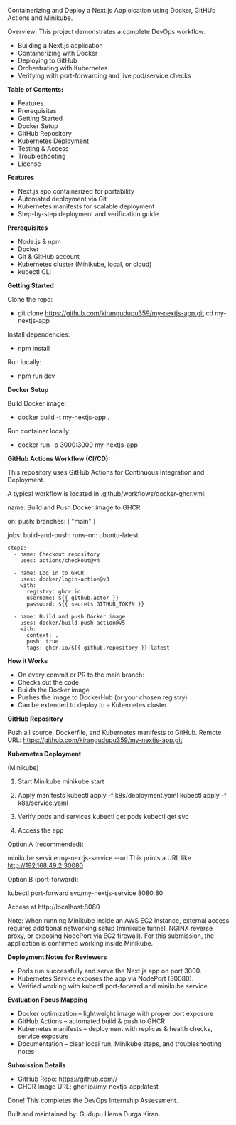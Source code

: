 Containerizing and Deploy a Next.js Apploication using Docker, GitHUb Actions and Minikube.

Overview:
This project demonstrates a complete DevOps workflow:
- Building a Next.js application
- Containerizing with Docker
- Deploying to GitHub
- Orchestrating with Kubernetes
- Verifying with port-forwarding and live pod/service checks

**Table of Contents:**
- Features
- Prerequisites
- Getting Started
- Docker Setup
- GitHub Repository
- Kubernetes Deployment
- Testing & Access
- Troubleshooting
- License

**Features**
- Next.js app containerized for portability
- Automated deployment via Git
- Kubernetes manifests for scalable deployment
- Step-by-step deployment and verification guide

**Prerequisites**
- Node.js & npm
- Docker
- Git & GitHub account
- Kubernetes cluster (Minikube, local, or cloud)
- kubectl CLI

**Getting Started**

Clone the repo:
- git clone https://github.com/kirangudupu359/my-nextjs-app.git
  cd my-nextjs-app

Install dependencies:
- npm install

Run locally:
- npm run dev

**Docker Setup**

Build Docker image:
- docker build -t my-nextjs-app .

Run container locally:
- docker run -p 3000:3000 my-nextjs-app


**GitHub Actions Workflow (CI/CD):**

This repository uses GitHub Actions for Continuous Integration and Deployment.

A typical workflow is located in .github/workflows/docker-ghcr.yml:

name: Build and Push Docker image to GHCR

on:
  push:
    branches: [ "main" ]

jobs:
  build-and-push:
    runs-on: ubuntu-latest

    steps:
      - name: Checkout repository
        uses: actions/checkout@v4

      - name: Log in to GHCR
        uses: docker/login-action@v3
        with:
          registry: ghcr.io
          username: ${{ github.actor }}
          password: ${{ secrets.GITHUB_TOKEN }}

      - name: Build and push Docker image
        uses: docker/build-push-action@v5
        with:
          context: .
          push: true
          tags: ghcr.io/${{ github.repository }}:latest

**How it Works**

- On every commit or PR to the main branch:
- Checks out the code
- Builds the Docker image
- Pushes the image to DockerHub (or your chosen registry)
- Can be extended to deploy to a Kubernetes cluster


**GitHub Repository**

Push all source, Dockerfile, and Kubernetes manifests to GitHub.
Remote URL: https://github.com/kirangudupu359/my-nextjs-app.git

**Kubernetes Deployment**

(Minikube)
1. Start Minikube
minikube start

2. Apply manifests
kubectl apply -f k8s/deployment.yaml
kubectl apply -f k8s/service.yaml

3. Verify pods and services
kubectl get pods
kubectl get svc

4. Access the app

Option A (recommended):

minikube service my-nextjs-service --url
This prints a URL like http://192.168.49.2:30080

Option B (port-forward):

kubectl port-forward svc/my-nextjs-service 8080:80

Access at http://localhost:8080

Note: When running Minikube inside an AWS EC2 instance, external access requires additional networking setup (minikube tunnel, NGINX reverse proxy, or exposing NodePort via EC2 firewall). For this submission, the application is confirmed working inside Minikube.

**Deployment Notes for Reviewers**

- Pods run successfully and serve the Next.js app on port 3000.
- Kubernetes Service exposes the app via NodePort (30080).
- Verified working with kubectl port-forward and minikube service.


**Evaluation Focus Mapping**

- Docker optimization – lightweight image with proper port exposure
- GitHub Actions – automated build & push to GHCR
- Kubernetes manifests – deployment with replicas & health checks, service exposure
- Documentation – clear local run, Minikube steps, and troubleshooting notes

**Submission Details**

- GitHub Repo: https://github.com/<your-username>/<your-repo>
- GHCR Image URL: ghcr.io/<your-username>/my-nextjs-app:latest

 Done! This completes the DevOps Internship Assessment.

 Built and maintained by: Gudupu Hema Durga Kiran.

